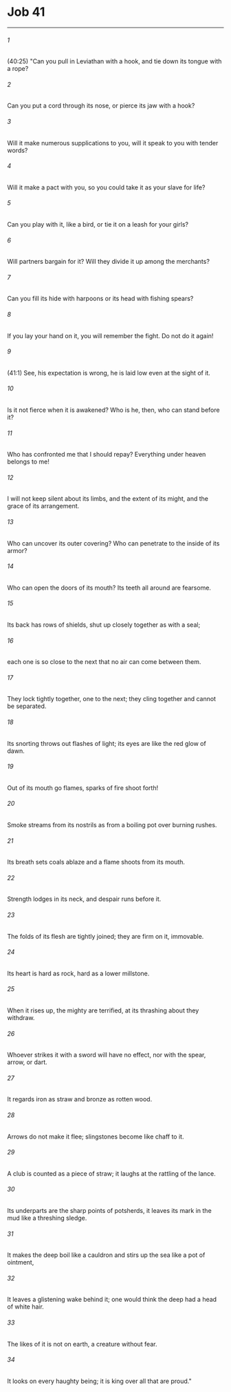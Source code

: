 # Job 41
***



###### 1 
(40:25) "Can you pull in Leviathan with a hook, and tie down its tongue with a rope? 

###### 2 
Can you put a cord through its nose, or pierce its jaw with a hook? 

###### 3 
Will it make numerous supplications to you, will it speak to you with tender words? 

###### 4 
Will it make a pact with you, so you could take it as your slave for life? 

###### 5 
Can you play with it, like a bird, or tie it on a leash for your girls? 

###### 6 
Will partners bargain for it? Will they divide it up among the merchants? 

###### 7 
Can you fill its hide with harpoons or its head with fishing spears? 

###### 8 
If you lay your hand on it, you will remember the fight. Do not do it again! 

###### 9 
(41:1) See, his expectation is wrong, he is laid low even at the sight of it. 

###### 10 
Is it not fierce when it is awakened? Who is he, then, who can stand before it? 

###### 11 
Who has confronted me that I should repay? Everything under heaven belongs to me! 

###### 12 
I will not keep silent about its limbs, and the extent of its might, and the grace of its arrangement. 

###### 13 
Who can uncover its outer covering? Who can penetrate to the inside of its armor? 

###### 14 
Who can open the doors of its mouth? Its teeth all around are fearsome. 

###### 15 
Its back has rows of shields, shut up closely together as with a seal; 

###### 16 
each one is so close to the next that no air can come between them. 

###### 17 
They lock tightly together, one to the next; they cling together and cannot be separated. 

###### 18 
Its snorting throws out flashes of light; its eyes are like the red glow of dawn. 

###### 19 
Out of its mouth go flames, sparks of fire shoot forth! 

###### 20 
Smoke streams from its nostrils as from a boiling pot over burning rushes. 

###### 21 
Its breath sets coals ablaze and a flame shoots from its mouth. 

###### 22 
Strength lodges in its neck, and despair runs before it. 

###### 23 
The folds of its flesh are tightly joined; they are firm on it, immovable. 

###### 24 
Its heart is hard as rock, hard as a lower millstone. 

###### 25 
When it rises up, the mighty are terrified, at its thrashing about they withdraw. 

###### 26 
Whoever strikes it with a sword will have no effect, nor with the spear, arrow, or dart. 

###### 27 
It regards iron as straw and bronze as rotten wood. 

###### 28 
Arrows do not make it flee; slingstones become like chaff to it. 

###### 29 
A club is counted as a piece of straw; it laughs at the rattling of the lance. 

###### 30 
Its underparts are the sharp points of potsherds, it leaves its mark in the mud like a threshing sledge. 

###### 31 
It makes the deep boil like a cauldron and stirs up the sea like a pot of ointment, 

###### 32 
It leaves a glistening wake behind it; one would think the deep had a head of white hair. 

###### 33 
The likes of it is not on earth, a creature without fear. 

###### 34 
It looks on every haughty being; it is king over all that are proud."
